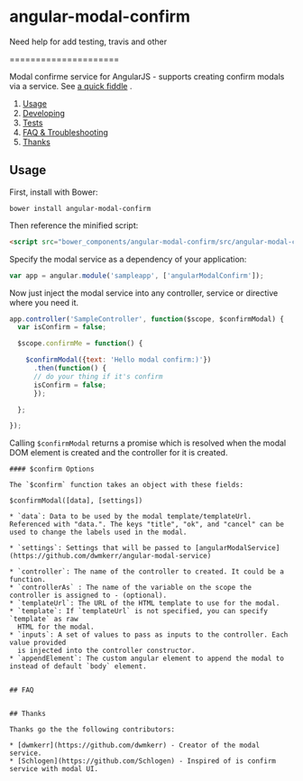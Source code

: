 # angular-modal-confirm

Need help for add testing, travis and other

=====================

Modal confirme service for AngularJS - supports creating confirm modals via a service. See [a quick fiddle](https://jsfiddle.net/riderx/aa0L1xb7/) .

1. [Usage](#usage)
2. [Developing](#developing)
3. [Tests](#tests)
4. [FAQ & Troubleshooting](#faq)
5. [Thanks](#thanks)

## Usage

First, install with Bower:

```
bower install angular-modal-confirm
```


Then reference the minified script:

```html
<script src="bower_components/angular-modal-confirm/src/angular-modal-confirm.js"></script>
```

Specify the modal service as a dependency of your application:

```js
var app = angular.module('sampleapp', ['angularModalConfirm']);
```

Now just inject the modal service into any controller, service or directive where you need it.

```js
app.controller('SampleController', function($scope, $confirmModal) {
  var isConfirm = false;

  $scope.confirmMe = function() {

  	$confirmModal({text: 'Hello modal confirm:)'})
      .then(function() {
      // do your thing if it's confirm
      isConfirm = false;
      });

  };

});
```

Calling `$confirmModal` returns a promise which is resolved when the modal DOM element is created
and the controller for it is created.

```
#### $confirm Options

The `$confirm` function takes an object with these fields:

$confirmModal([data], [settings])

* `data`: Data to be used by the modal template/templateUrl. Referenced with "data.". The keys "title", "ok", and "cancel" can be used to change the labels used in the modal.

* `settings`: Settings that will be passed to [angularModalService](https://github.com/dwmkerr/angular-modal-service)

* `controller`: The name of the controller to created. It could be a function.
* `controllerAs` : The name of the variable on the scope the controller is assigned to - (optional).
* `templateUrl`: The URL of the HTML template to use for the modal.
* `template`: If `templateUrl` is not specified, you can specify `template` as raw
  HTML for the modal.
* `inputs`: A set of values to pass as inputs to the controller. Each value provided
  is injected into the controller constructor.
* `appendElement`: The custom angular element to append the modal to instead of default `body` element.


## FAQ


## Thanks

Thanks go the the following contributors:

* [dwmkerr](https://github.com/dwmkerr) - Creator of the modal service.
* [Schlogen](https://github.com/Schlogen) - Inspired of is confirm service with modal UI.
